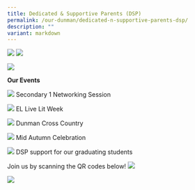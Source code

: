 ```yaml
---
title: Dedicated & Supportive Parents (DSP)
permalink: /our-dunman/dedicated-n-supportive-parents-dsp/
description: ""
variant: markdown
---
```

![](/images/DSP_website_infograpic_1.jpg)
![](/images/DSP_website_infograpic_2.jpg)

![](/images/DSP_infographic_3.jpg)


**Our Events**

![](/images/Event__Sec_1_Networking_Session_.png)
Secondary 1 Networking Session

![](/images/Event__EL_Lit_Weel_.png)
EL Live Lit Week  

![](/images/Event__Cross_Country_.png)
Dunman Cross Country

![](/images/Event___Mid_Autumn_Celebration_.png)
Mid Autumn Celebration

![](/images/Event_DSP_Support_for_Graduating_Cohort.png)
DSP support for our graduating students

Join us by scanning the QR codes below!
![](/images/QR_code_for_DSP_Registration__Join_Us_.png)

![](/images/DSP_facebook_QR.jpg)